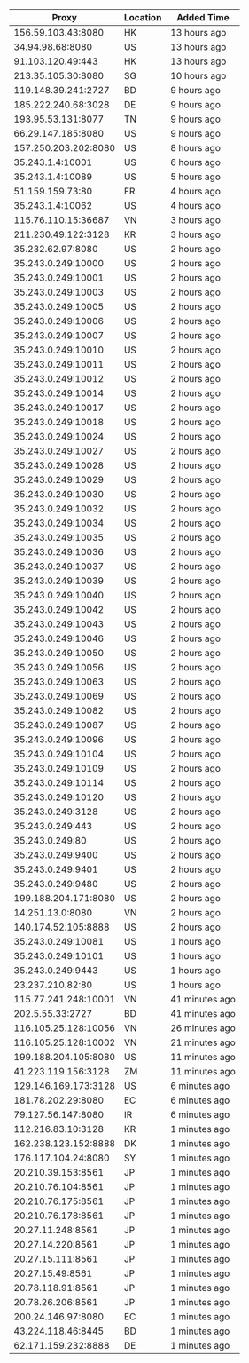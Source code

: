 | Proxy | Location | Added Time |
|---------|----------|------------|
| 156.59.103.43:8080 | HK | 13 hours ago |
| 34.94.98.68:8080 | US | 13 hours ago |
| 91.103.120.49:443 | HK | 13 hours ago |
| 213.35.105.30:8080 | SG | 10 hours ago |
| 119.148.39.241:2727 | BD | 9 hours ago |
| 185.222.240.68:3028 | DE | 9 hours ago |
| 193.95.53.131:8077 | TN | 9 hours ago |
| 66.29.147.185:8080 | US | 9 hours ago |
| 157.250.203.202:8080 | US | 8 hours ago |
| 35.243.1.4:10001 | US | 6 hours ago |
| 35.243.1.4:10089 | US | 5 hours ago |
| 51.159.159.73:80 | FR | 4 hours ago |
| 35.243.1.4:10062 | US | 4 hours ago |
| 115.76.110.15:36687 | VN | 3 hours ago |
| 211.230.49.122:3128 | KR | 3 hours ago |
| 35.232.62.97:8080 | US | 2 hours ago |
| 35.243.0.249:10000 | US | 2 hours ago |
| 35.243.0.249:10001 | US | 2 hours ago |
| 35.243.0.249:10003 | US | 2 hours ago |
| 35.243.0.249:10005 | US | 2 hours ago |
| 35.243.0.249:10006 | US | 2 hours ago |
| 35.243.0.249:10007 | US | 2 hours ago |
| 35.243.0.249:10010 | US | 2 hours ago |
| 35.243.0.249:10011 | US | 2 hours ago |
| 35.243.0.249:10012 | US | 2 hours ago |
| 35.243.0.249:10014 | US | 2 hours ago |
| 35.243.0.249:10017 | US | 2 hours ago |
| 35.243.0.249:10018 | US | 2 hours ago |
| 35.243.0.249:10024 | US | 2 hours ago |
| 35.243.0.249:10027 | US | 2 hours ago |
| 35.243.0.249:10028 | US | 2 hours ago |
| 35.243.0.249:10029 | US | 2 hours ago |
| 35.243.0.249:10030 | US | 2 hours ago |
| 35.243.0.249:10032 | US | 2 hours ago |
| 35.243.0.249:10034 | US | 2 hours ago |
| 35.243.0.249:10035 | US | 2 hours ago |
| 35.243.0.249:10036 | US | 2 hours ago |
| 35.243.0.249:10037 | US | 2 hours ago |
| 35.243.0.249:10039 | US | 2 hours ago |
| 35.243.0.249:10040 | US | 2 hours ago |
| 35.243.0.249:10042 | US | 2 hours ago |
| 35.243.0.249:10043 | US | 2 hours ago |
| 35.243.0.249:10046 | US | 2 hours ago |
| 35.243.0.249:10050 | US | 2 hours ago |
| 35.243.0.249:10056 | US | 2 hours ago |
| 35.243.0.249:10063 | US | 2 hours ago |
| 35.243.0.249:10069 | US | 2 hours ago |
| 35.243.0.249:10082 | US | 2 hours ago |
| 35.243.0.249:10087 | US | 2 hours ago |
| 35.243.0.249:10096 | US | 2 hours ago |
| 35.243.0.249:10104 | US | 2 hours ago |
| 35.243.0.249:10109 | US | 2 hours ago |
| 35.243.0.249:10114 | US | 2 hours ago |
| 35.243.0.249:10120 | US | 2 hours ago |
| 35.243.0.249:3128 | US | 2 hours ago |
| 35.243.0.249:443 | US | 2 hours ago |
| 35.243.0.249:80 | US | 2 hours ago |
| 35.243.0.249:9400 | US | 2 hours ago |
| 35.243.0.249:9401 | US | 2 hours ago |
| 35.243.0.249:9480 | US | 2 hours ago |
| 199.188.204.171:8080 | US | 2 hours ago |
| 14.251.13.0:8080 | VN | 2 hours ago |
| 140.174.52.105:8888 | US | 2 hours ago |
| 35.243.0.249:10081 | US | 1 hours ago |
| 35.243.0.249:10101 | US | 1 hours ago |
| 35.243.0.249:9443 | US | 1 hours ago |
| 23.237.210.82:80 | US | 1 hours ago |
| 115.77.241.248:10001 | VN | 41 minutes ago |
| 202.5.55.33:2727 | BD | 41 minutes ago |
| 116.105.25.128:10056 | VN | 26 minutes ago |
| 116.105.25.128:10002 | VN | 21 minutes ago |
| 199.188.204.105:8080 | US | 11 minutes ago |
| 41.223.119.156:3128 | ZM | 11 minutes ago |
| 129.146.169.173:3128 | US | 6 minutes ago |
| 181.78.202.29:8080 | EC | 6 minutes ago |
| 79.127.56.147:8080 | IR | 6 minutes ago |
| 112.216.83.10:3128 | KR | 1 minutes ago |
| 162.238.123.152:8888 | DK | 1 minutes ago |
| 176.117.104.24:8080 | SY | 1 minutes ago |
| 20.210.39.153:8561 | JP | 1 minutes ago |
| 20.210.76.104:8561 | JP | 1 minutes ago |
| 20.210.76.175:8561 | JP | 1 minutes ago |
| 20.210.76.178:8561 | JP | 1 minutes ago |
| 20.27.11.248:8561 | JP | 1 minutes ago |
| 20.27.14.220:8561 | JP | 1 minutes ago |
| 20.27.15.111:8561 | JP | 1 minutes ago |
| 20.27.15.49:8561 | JP | 1 minutes ago |
| 20.78.118.91:8561 | JP | 1 minutes ago |
| 20.78.26.206:8561 | JP | 1 minutes ago |
| 200.24.146.97:8080 | EC | 1 minutes ago |
| 43.224.118.46:8445 | BD | 1 minutes ago |
| 62.171.159.232:8888 | DE | 1 minutes ago |
